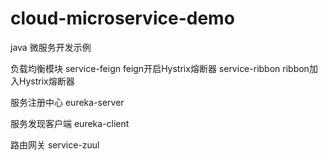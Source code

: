 # cloud-microservice-demo
java 微服务开发示例

负载均衡模块
service-feign   feign开启Hystrix熔断器
service-ribbon  ribbon加入Hystrix熔断器

服务注册中心
eureka-server

服务发现客户端
eureka-client

路由网关
service-zuul

